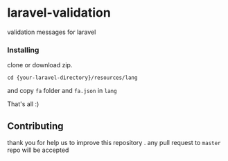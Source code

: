 # laravel-validation

validation messages for laravel

### Installing

clone or download zip.

```
cd {your-laravel-directory}/resources/lang
```

and copy `fa` folder and `fa.json` in `lang` 

That's all :)

## Contributing

thank you for help us to improve this repository .
any pull request to `master` repo will be accepted
